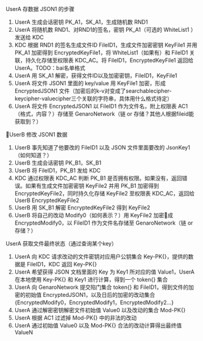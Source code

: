UserA 存数据 JSON1 的步骤
1. UserA 生成会话密钥 PK_A1，SK_A1，生成随机数 RND1
2. UserA 将随机数 RND1、对RND1的签名，密钥 PK_A1（可选的 WhiteList1 ）发送给 KDC
3. KDC 根据 RND1 的签名生成文件ID FileID1，生成文件加密密钥 KeyFile1 并用 PK_A1 加密得到 EncryptedKeyFile1，将 WhiteList1（如果有）和 FileID1 关联，持久化存储至权限表 KDC_AC。将 FileID1，EncryptedKeyFile1 返回给 UserA。TODO：bai名单格式
4. UserA 用 SK_A1 解密，获得文件ID以及加密密钥，FileID1，KeyFile1
5. UserA 将文件 JSON1 里面的 key/value 用 KeyFile1 加密，形成 EncryptedJSON1 文件（加密后的k-v对变成了searchablecipher-keycipher-valuecipher三个关联的字符串，具体用什么格式待定）
6. UserA 将文件 EncryptedJSON1 以 FileID1 作为文件名，附上权限表 AC1（格式，内容？）存储至 GenaroNetwork（链 or 存储？其他人根据fileid能获取到？）


UserB 修改 JSON1 数据
1. UserB 事先知道了他要改的 FileID1 以及 JSON 文件里面要改的 JsonKey1（如何知道？）
2. UserB 生成会话密钥 PK_B1，SK_B1
3. UserB 将 FileID1，PK_B1 发给 KDC
4. KDC 通过权限表 KDC_AC 判断 PK_B1 是否拥有权限。如果没有，返回错误。如果有生成文件加密密钥 KeyFile2 并用 PK_B1 加密得到 EncryptedKeyFile2，同时持久化存储 KeyFile2 至权限表 KDC_AC，返回给 UserB EncryptedKeyFile2
5. UserB 用 SK_B1 解密 EncryptedKeyFile2 得到 KeyFile2
6. UserB 将自己的改动 Modify0（如何表示？）用 KeyFile2 加密成 EncryptedModify0，以 FileID1 作为文件名存储至 GenaroNetwork（链 or 存储？）


UserA 获取文件最终状态（通过查询某个key）
1. UserA 向 KDC 请求改动的文件密钥对应用户公钥集合 Key-PK{}，提供的数据是 FileID1，KDC 返回 Key-PK{}
2. UserA 希望获得 JSON 文档里面的 Key 为 Key1 所对应的值 Value1，UserA 在本地使用 Key-PK{} 和 Key1 进行计算，得到一个 token{} 集合
3. UserA 向 GenaroNetwork 提交陷门集合 token{} 和 FileID1，得到文件的加密的初始值 EncryptedJSON1，以及日后的加密的改动集合 {EncryptedModify0，EncryptedModify1，EncryptedModify2…}
4. UserA 通过解密密钥解密文件初始值 Value0 以及改动的集合 Mod-PK{} 
5. UserA 根据 AC1 过滤掉 Mod-PK{} 中的非法的改动
6. UserA 通过初始值 Value0 以及 Mod-PK{} 合法的改动计算得出最终值 ValueN



